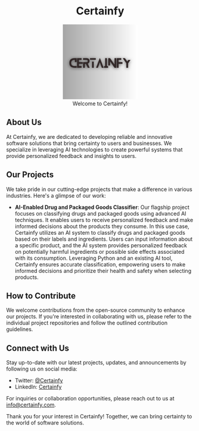<h1 align="center">
  Certainfy
</h1>

<p align="center">
<!-- ![Certainfy Logo](./certainfy-logo-3.png) -->
   <img width="200" src="./certainfy-logo-3.png" alt="Certainfy Logo"> <br>
     Welcome to Certainfy!
</p>

## About Us

At Certainfy, we are dedicated to developing reliable and innovative software solutions that bring certainty to users and businesses. We specialize in leveraging AI technologies to create powerful systems that provide personalized feedback and insights to users. 


## Our Projects

We take pride in our cutting-edge projects that make a difference in various industries. Here's a glimpse of our work:

- **AI-Enabled Drug and Packaged Goods Classifier**: Our flagship project focuses on classifying drugs and packaged goods using advanced AI techniques. It enables users to receive personalized feedback and make informed decisions about the products they consume. In this use case, Certainfy utilizes an AI system to classify drugs and packaged goods based on their labels and ingredients. Users can input information about a specific product, and the AI system provides personalized feedback on potentially harmful ingredients or possible side effects associated with its consumption. Leveraging Python and an existing AI tool, Certainfy ensures accurate classification, empowering users to make informed decisions and prioritize their health and safety when selecting products.

## How to Contribute

We welcome contributions from the open-source community to enhance our projects. If you're interested in collaborating with us, please refer to the individual project repositories and follow the outlined contribution guidelines.

## Connect with Us

Stay up-to-date with our latest projects, updates, and announcements by following us on social media:

- Twitter: [@Certainfy](https://twitter.com/Certainfy)
- LinkedIn: [Certainfy](https://www.linkedin.com/company/certainfy)

For inquiries or collaboration opportunities, please reach out to us at [info@certainfy.com](mailto:info@certainfy.com).

Thank you for your interest in Certainfy! Together, we can bring certainty to the world of software solutions.


